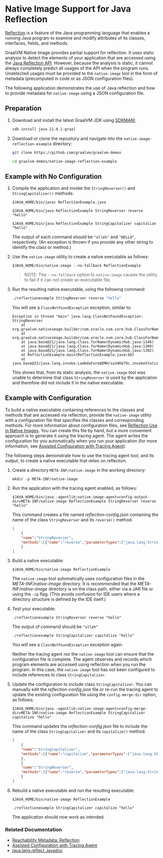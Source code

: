 # Native Image Support for Java Reflection

[Reflection](https://docs.oracle.com/en/java/javase/17/docs/api/java.base/java/lang/reflect/package-summary.html) is a feature of the Java programming language that enables a running Java program to examine and modify attributes of its classes, interfaces, fields, and methods.

GraalVM Native Image provides partial support for reflection. It uses static analysis to detect the elements of your application that are accessed using the [Java Reflection API](https://docs.oracle.com/en/java/javase/17/docs/api/java.base/java/lang/reflect/package-summary.html). However, because the analysis is static, it cannot always completely predict all usages of the API when the program runs. Undetected usages must be provided to the `native-image` tool in the form of metadata (precomputed in code or as JSON configuration files).

The following application demonstrates the use of Java reflection and how to provide metadata for `native-image` using a JSON configuration file.

## Preparation

1. Download and install the latest GraalVM JDK using [SDKMAN!](https://sdkman.io/).
    ```bash
    sdk install java 21.0.1-graal
    ```

2. Download or clone the repository and navigate into the `native-image-reflection-example` directory:
    ```bash
    git clone https://github.com/graalvm/graalvm-demos
    ```
    ```bash
    cd graalvm-demos/native-image-reflection-example
    ```

## Example with No Configuration

1. Compile the application and invoke the `StringReverser()` and `StringCapitalizer()` methods:
    ```shell
    $JAVA_HOME/bin/javac ReflectionExample.java
    ```
    ```shell
    $JAVA_HOME/bin/java ReflectionExample StringReverser reverse "hello"
    ```
    ```shell
    $JAVA_HOME/bin/java ReflectionExample StringCapitalizer capitalize "hello"
    ```

    The output of each command should be `"olleh"` and `"HELLO"`, respectively. (An exception is thrown if you provide any other string to identify the class or method.)
    
2. Use the `native-image` utility to create a native executable as follows:
    ```shell
    $JAVA_HOME/bin/native-image --no-fallback ReflectionExample
    ```
    > NOTE: The `--no-fallback` option to `native-image` causes the utility to fail if it can not create an executable file.

3. Run the resulting native executable, using the following command:
    ```bash
    ./reflectionexample StringReverser reverse "hello"
    ```
    You will see a `ClassNotFoundException` exception, similar to:
    ```shell
    Exception in thread "main" java.lang.ClassNotFoundException: StringReverser
	    at org.graalvm.nativeimage.builder/com.oracle.svm.core.hub.ClassForNameSupport.forName(ClassForNameSupport.java:122)
	    at org.graalvm.nativeimage.builder/com.oracle.svm.core.hub.ClassForNameSupport.forName(ClassForNameSupport.java:86)
	    at java.base@21/java.lang.Class.forName(DynamicHub.java:1346)
	    at java.base@21/java.lang.Class.forName(DynamicHub.java:1309)
	    at java.base@21/java.lang.Class.forName(DynamicHub.java:1302)
	    at ReflectionExample.main(ReflectionExample.java:68)
	    at java.base@21/java.lang.invoke.LambdaForm$DMH/sa346b79c.invokeStaticInit(LambdaForm$DMH)
    ```

    This shows that, from its static analysis, the `native-image` tool was unable to determine that class `StringReverser` is used by the application and therefore did not include it in the native executable. 

## Example with Configuration

To build a native executable containing references to the classes and methods that are accessed via reflection, provide the `native-image` utility with a configuration file that specifies the classes and corresponding methods. For more information about configuration files, see [Reflection Use in Native Images](https://www.graalvm.org/latest/reference-manual/native-image/dynamic-features/Reflection/). You can create this file by hand, but a more convenient approach is to generate it using the tracing agent. The agent writes the configuration for you automatically when you run your application (for more information, see [Assisted Configuration with Tracing Agent](https://www.graalvm.org/latest/reference-manual/native-image/metadata/AutomaticMetadataCollection/#tracing-agent)). 

The following steps demonstrate how to use the tracing agent tool, and its output, to create a native executable that relies on reflection.

1. Create a directory `META-INF/native-image` in the working directory:
    ```shell
    mkdir -p META-INF/native-image
    ```

2. Run the application with the tracing agent enabled, as follows:
    ```shell
    $JAVA_HOME/bin/java -agentlib:native-image-agent=config-output-dir=META-INF/native-image ReflectionExample StringReverser reverse "hello"
    ```
    This command creates a file named _reflection-config.json_ containing the name of the class `StringReverser` and its `reverse()` method.
    ```json
    [
        {
        "name":"StringReverser",
        "methods":[{"name":"reverse","parameterTypes":["java.lang.String"] }]
        }
    ]
    ```

3. Build a native executable:
    ```shell
    $JAVA_HOME/bin/native-image ReflectionExample
    ```
    
    The `native-image` tool automatically uses configuration files in the _META-INF/native-image_ directory.
    It is recommended that the _META-INF/native-image_ directory is on the class path, either via a JAR file or using the `-cp` flag. (This avoids confusion for IDE users where a directory structure is defined by the IDE itself.)

4. Test your executable:
    ```shell
    ./reflectionexample StringReverser reverse "hello"
    ```
    The output of command should be `"olleh"` 
   
    ```shell
    ./reflectionexample StringCapitalizer capitalize "hello"
    ```

    You will see a `ClassNotFoundException` exception again.

    Neither the tracing agent nor the `native-image` tool can ensure that the configuration file is complete.
    The agent observes and records which program elements are accessed using reflection when you run the program. In this case, the `native-image` tool has not been configured to include references to class `StringCapitalizer`.

5. Update the configuration to include class `StringCapitalizer`. You can manually edit the _reflection-config.json_ file or re-run the tracing agent to update the existing configuration file using the `config-merge-dir` option, as follows:
    ```shell
    $JAVA_HOME/bin/java -agentlib:native-image-agent=config-merge-dir=META-INF/native-image ReflectionExample StringCapitalizer capitalize "hello"
    ```

    This command updates the _reflection-config.json_ file to include the name of the class `StringCapitalizer` and its `capitalize()` method.
    ```json
    [
        {
        "name":"StringCapitalizer",
        "methods":[{"name":"capitalize","parameterTypes":["java.lang.String"] }]
        },
        {
        "name":"StringReverser",
        "methods":[{"name":"reverse","parameterTypes":["java.lang.String"] }]
        }
    ]
    ```

6. Rebuild a native executable and run the resulting executable:
    ```shell
    $JAVA_HOME/bin/native-image ReflectionExample
    ```
    ```shell
    ./reflectionexample StringCapitalizer capitalize "hello"
    ```
   
   The application should now work as intended.

### Related Documentation

* [Reachability Metadata: Reflection](https://www.graalvm.org/latest/reference-manual/native-image/metadata/)
* [Assisted Configuration with Tracing Agent](https://www.graalvm.org/latest/reference-manual/native-image/metadata/AutomaticMetadataCollection/#tracing-agent) 
* [java.lang.reflect Javadoc](https://docs.oracle.com/en/java/javase/17/docs/api/java.base/java/lang/reflect/package-summary.html)